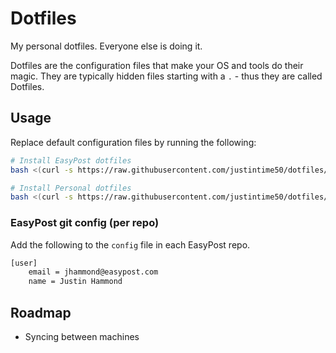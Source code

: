 # Dotfiles

My personal dotfiles. Everyone else is doing it.

Dotfiles are the configuration files that make your OS and tools do their magic. They are typically hidden files starting with a `.` - thus they are called Dotfiles.

## Usage

Replace default configuration files by running the following:

```bash
# Install EasyPost dotfiles
bash <(curl -s https://raw.githubusercontent.com/justintime50/dotfiles/master/src/easypost/install.sh)

# Install Personal dotfiles
bash <(curl -s https://raw.githubusercontent.com/justintime50/dotfiles/master/src/personal/install.sh)
```

### EasyPost git config (per repo)

Add the following to the `config` file in each EasyPost repo.

```bash
[user]
	email = jhammond@easypost.com
	name = Justin Hammond
```

## Roadmap

- Syncing between machines
